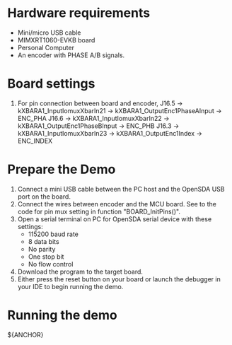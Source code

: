 Hardware requirements
=====================
- Mini/micro USB cable
- MIMXRT1060-EVKB board
- Personal Computer
- An encoder with PHASE A/B signals.

Board settings
============
1. For pin connection between board and encoder,
      J16.5 -> kXBARA1_InputIomuxXbarIn21 -> kXBARA1_OutputEnc1PhaseAInput -> ENC_PHA
      J16.6 -> kXBARA1_InputIomuxXbarIn22 -> kXBARA1_OutputEnc1PhaseBInput -> ENC_PHB
      J16.3 -> kXBARA1_InputIomuxXbarIn23 -> kXBARA1_OutputEnc1Index -> ENC_INDEX


Prepare the Demo
===============
1.  Connect a mini USB cable between the PC host and the OpenSDA USB port on the board.
2.  Connect the wires between encoder and the MCU board. See to the code for pin mux setting in function "BOARD_InitPins()".
3.  Open a serial terminal on PC for OpenSDA serial device with these settings:
    - 115200 baud rate
    - 8 data bits
    - No parity
    - One stop bit
    - No flow control
4.  Download the program to the target board.
5.  Either press the reset button on your board or launch the debugger in your IDE to begin running the demo.

Running the demo
================
${ANCHOR}

